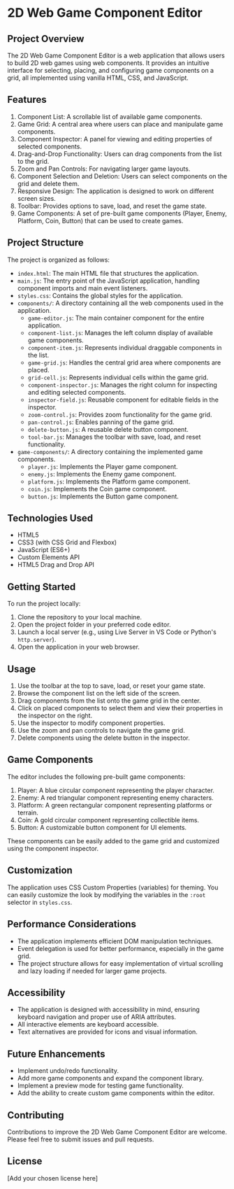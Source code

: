 # 2D Web Game Component Editor

## Project Overview

The 2D Web Game Component Editor is a web application that allows users to build 2D web games using web components. It provides an intuitive interface for selecting, placing, and configuring game components on a grid, all implemented using vanilla HTML, CSS, and JavaScript.

## Features

1. Component List: A scrollable list of available game components.
2. Game Grid: A central area where users can place and manipulate game components.
3. Component Inspector: A panel for viewing and editing properties of selected components.
4. Drag-and-Drop Functionality: Users can drag components from the list to the grid.
5. Zoom and Pan Controls: For navigating larger game layouts.
6. Component Selection and Deletion: Users can select components on the grid and delete them.
7. Responsive Design: The application is designed to work on different screen sizes.
8. Toolbar: Provides options to save, load, and reset the game state.
9. Game Components: A set of pre-built game components (Player, Enemy, Platform, Coin, Button) that can be used to create games.

## Project Structure

The project is organized as follows:

- `index.html`: The main HTML file that structures the application.
- `main.js`: The entry point of the JavaScript application, handling component imports and main event listeners.
- `styles.css`: Contains the global styles for the application.
- `components/`: A directory containing all the web components used in the application.
  - `game-editor.js`: The main container component for the entire application.
  - `component-list.js`: Manages the left column display of available game components.
  - `component-item.js`: Represents individual draggable components in the list.
  - `game-grid.js`: Handles the central grid area where components are placed.
  - `grid-cell.js`: Represents individual cells within the game grid.
  - `component-inspector.js`: Manages the right column for inspecting and editing selected components.
  - `inspector-field.js`: Reusable component for editable fields in the inspector.
  - `zoom-control.js`: Provides zoom functionality for the game grid.
  - `pan-control.js`: Enables panning of the game grid.
  - `delete-button.js`: A reusable delete button component.
  - `tool-bar.js`: Manages the toolbar with save, load, and reset functionality.
- `game-components/`: A directory containing the implemented game components.
  - `player.js`: Implements the Player game component.
  - `enemy.js`: Implements the Enemy game component.
  - `platform.js`: Implements the Platform game component.
  - `coin.js`: Implements the Coin game component.
  - `button.js`: Implements the Button game component.

## Technologies Used

- HTML5
- CSS3 (with CSS Grid and Flexbox)
- JavaScript (ES6+)
- Custom Elements API
- HTML5 Drag and Drop API

## Getting Started

To run the project locally:

1. Clone the repository to your local machine.
2. Open the project folder in your preferred code editor.
3. Launch a local server (e.g., using Live Server in VS Code or Python's `http.server`).
4. Open the application in your web browser.

## Usage

1. Use the toolbar at the top to save, load, or reset your game state.
2. Browse the component list on the left side of the screen.
3. Drag components from the list onto the game grid in the center.
4. Click on placed components to select them and view their properties in the inspector on the right.
5. Use the inspector to modify component properties.
6. Use the zoom and pan controls to navigate the game grid.
7. Delete components using the delete button in the inspector.

## Game Components

The editor includes the following pre-built game components:

1. Player: A blue circular component representing the player character.
2. Enemy: A red triangular component representing enemy characters.
3. Platform: A green rectangular component representing platforms or terrain.
4. Coin: A gold circular component representing collectible items.
5. Button: A customizable button component for UI elements.

These components can be easily added to the game grid and customized using the component inspector.

## Customization

The application uses CSS Custom Properties (variables) for theming. You can easily customize the look by modifying the variables in the `:root` selector in `styles.css`.

## Performance Considerations

- The application implements efficient DOM manipulation techniques.
- Event delegation is used for better performance, especially in the game grid.
- The project structure allows for easy implementation of virtual scrolling and lazy loading if needed for larger game projects.

## Accessibility

- The application is designed with accessibility in mind, ensuring keyboard navigation and proper use of ARIA attributes.
- All interactive elements are keyboard accessible.
- Text alternatives are provided for icons and visual information.

## Future Enhancements

- Implement undo/redo functionality.
- Add more game components and expand the component library.
- Implement a preview mode for testing game functionality.
- Add the ability to create custom game components within the editor.

## Contributing

Contributions to improve the 2D Web Game Component Editor are welcome. Please feel free to submit issues and pull requests.

## License

[Add your chosen license here]
